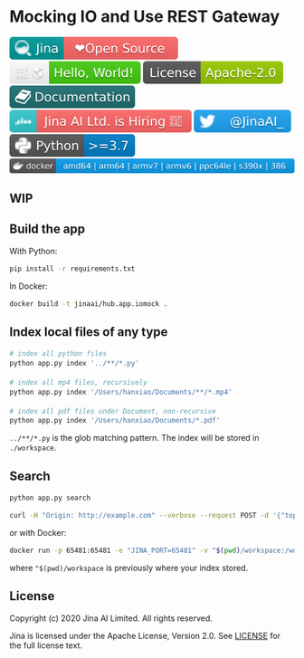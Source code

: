 # Mocking IO and Use REST Gateway

<p align="center">
 
[![Jina](https://github.com/jina-ai/jina/blob/master/.github/badges/jina-badge.svg "We fully commit to open-source")](https://jina.ai)
[![Jina](https://github.com/jina-ai/jina/blob/master/.github/badges/jina-hello-world-badge.svg "Run Jina 'Hello, World!' without installing anything")](https://github.com/jina-ai/jina#jina-hello-world-)
[![Jina](https://github.com/jina-ai/jina/blob/master/.github/badges/license-badge.svg "Jina is licensed under Apache-2.0")](#license)
[![Jina Docs](https://github.com/jina-ai/jina/blob/master/.github/badges/docs-badge.svg "Checkout our docs and learn Jina")](https://docs.jina.ai)
[![We are hiring](https://github.com/jina-ai/jina/blob/master/.github/badges/jina-corp-badge-hiring.svg "We are hiring full-time position at Jina")](https://jobs.jina.ai)
<a href="https://twitter.com/intent/tweet?text=%F0%9F%91%8DCheck+out+Jina%3A+the+New+Open-Source+Solution+for+Neural+Information+Retrieval+%F0%9F%94%8D%40JinaAI_&url=https%3A%2F%2Fgithub.com%2Fjina-ai%2Fjina&hashtags=JinaSearch&original_referer=http%3A%2F%2Fgithub.com%2F&tw_p=tweetbutton" target="_blank">
  <img src="https://github.com/jina-ai/jina/blob/master/.github/badges/twitter-badge.svg"
       alt="tweet button" title="👍Share Jina with your friends on Twitter"></img>
</a>
[![Python 3.7 3.8](https://github.com/jina-ai/jina/blob/master/.github/badges/python-badge.svg "Jina supports Python 3.7 and above")](#)
[![Docker](https://github.com/jina-ai/jina/blob/master/.github/badges/docker-badge.svg "Jina is multi-arch ready, can run on differnt architectures")](https://hub.docker.com/r/jinaai/jina/tags)

</p>

## WIP

## Build the app

With Python:

```bash
pip install -r requirements.txt
```

In Docker:

```bash
docker build -t jinaai/hub.app.iomock .
```

## Index local files of any type

```bash
# index all python files
python app.py index '../**/*.py'

# index all mp4 files, recursively
python app.py index '/Users/hanxiao/Documents/**/*.mp4'

# index all pdf files under Document, non-recursive
python app.py index '/Users/hanxiao/Documents/*.pdf'
```

`../**/*.py` is the glob matching pattern. The index will be stored in `./workspace`.

## Search

```bash
python app.py search
```

```bash
curl -H "Origin: http://example.com" --verbose --request POST -d '{"top_k": 3, "mode": "search",  "data": ["data:image/png;base64,..."]}' -H 'Content-Type: application/json' 'http://0.0.0.0:59991/api/search'
```

or with Docker:

```bash
docker run -p 65481:65481 -e "JINA_PORT=65481" -v "$(pwd)/workspace:/workspace" jinaai/hub.app.iomock search
```

where `"$(pwd)/workspace` is previously where your index stored.

## License

Copyright (c) 2020 Jina AI Limited. All rights reserved.

Jina is licensed under the Apache License, Version 2.0. See [LICENSE](https://github.com/jina-ai/jina/blob/master/LICENSE) for the full license text.


